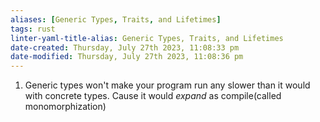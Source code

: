 ```yaml
---
aliases: [Generic Types, Traits, and Lifetimes]
tags: rust 
linter-yaml-title-alias: Generic Types, Traits, and Lifetimes
date-created: Thursday, July 27th 2023, 11:08:33 pm
date-modified: Thursday, July 27th 2023, 11:08:36 pm
---
```


1. Generic types won't make your program run any slower than it would with concrete types. Cause it would *expand* as compile(called monomorphization)